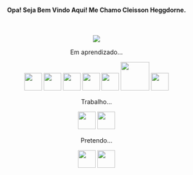 <h4 align="center">Opa! Seja Bem Vindo Aqui! Me Chamo Cleisson Heggdorne.</h4>
<p>&nbsp;</p>
<p align="center"><img src="https://media3.giphy.com/media/wvQIqJyNBOCjK/giphy.gif?cid=ecf05e472xnza9gnsucrckd1ysswy1skppuduan618uqwe9o&amp;rid=giphy.gif&amp;ct=g" /></p>
<p align="center">
  Em  aprendizado...
</p>
<p align="center"><img src="https://cdn-icons.flaticon.com/png/512/2721/premium/2721635.png?token=exp=1650587404~hmac=acf058836f9b98448c92ae7f64f194d3" width="40px" /> <img src="https://cdn-icons-png.flaticon.com/512/732/732190.png" width="40px" /> <img src="https://cdn-icons-png.flaticon.com/512/5968/5968267.png" width="40px" />  <img src="https://cdn-icons-png.flaticon.com/512/2721/2721272.png" width="40px" />
 <img src="https://upload.wikimedia.org/wikipedia/commons/thumb/9/9a/Laravel.svg/800px-Laravel.svg.png" width="40px" />
  <img src="  https://www.pinpng.com/pngs/m/204-2047356_materialize-css-materialize-css-logo-png-transparent-png.png" width="65px" />
  <img src="https://cdn-icons-png.flaticon.com/512/274/274439.png" width="40px" />

</p>

<p align="center">
  Trabalho...
</p>
<p align="center">
<img src="  https://cdn-icons-png.flaticon.com/512/3161/3161115.png" width="40px" />
 <img src="  https://cdn-icons-png.flaticon.com/512/5968/5968342.png" width="40px" />

<p>
<p align="center">
  Pretendo...
</p>
<p align="center"><img src="https://cdn-icons-png.flaticon.com/512/919/919854.png" width="40px" /> 
<img src="https://cdn-icons-png.flaticon.com/512/1822/1822921.png" width="40px" /></p>

